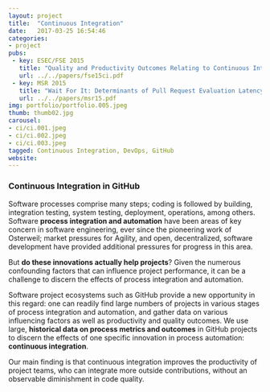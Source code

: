 ```yaml
---
layout: project
title:  "Continuous Integration"
date:   2017-03-25 16:54:46
categories:
- project
pubs:
 - key: ESEC/FSE 2015
   title: "Quality and Productivity Outcomes Relating to Continuous Integration in GitHub."
   url: ../../papers/fse15ci.pdf
 - key: MSR 2015
   title: "Wait For It: Determinants of Pull Request Evaluation Latency on GitHub."
   url: ../../papers/msr15.pdf   
img: portfolio/portfolio.005.jpeg
thumb: thumb02.jpg
carousel:
- ci/ci.001.jpeg
- ci/ci.002.jpeg
- ci/ci.003.jpeg
tagged: Continuous Integration, DevOps, GitHub
website: 
---
```


### Continuous Integration in GitHub

Software processes comprise many steps; coding is followed by building, 
integration testing, system testing, deployment, operations, among others. 
Software **process integration and automation** have been areas of key concern 
in software engineering, ever since the pioneering work of Osterweil; 
market pressures for Agility, and open, decentralized, software development 
have provided additional pressures for progress in this area. 

But **do these innovations actually help projects**? Given the numerous 
confounding factors that can influence project performance, it can be a 
challenge to discern the effects of process integration and automation. 

Software project ecosystems such as GitHub provide a new opportunity in 
this regard: one can readily find large numbers of projects in various stages 
of process integration and automation, and gather data on various influencing 
factors as well as productivity and quality outcomes. 
We use large, **historical data on process metrics and outcomes** in 
GitHub projects to discern the effects of one specific innovation in process 
automation: **continuous integration**. 

Our main finding is that continuous integration improves the productivity 
of project teams, who can integrate more outside contributions, without an 
observable diminishment in code quality.
 


